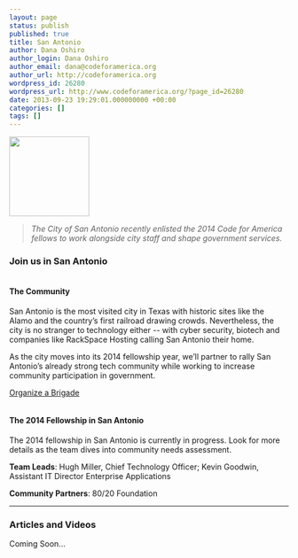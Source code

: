 ```yaml
---
layout: page
status: publish
published: true
title: San Antonio
author: Dana Oshiro
author_login: Dana Oshiro
author_email: dana@codeforamerica.org
author_url: http://codeforamerica.org
wordpress_id: 26280
wordpress_url: http://www.codeforamerica.org/?page_id=26280
date: 2013-09-23 19:29:01.000000000 +00:00
categories: []
tags: []
---
```

<div class="text-and-picture">
<div class="picture"><img alt="" src="http://www.codeforamerica.org/wp-content/uploads/2013/09/sanantonio.png" width="144" height="144" /></div>
<blockquote><em>The City of San Antonio recently enlisted the 2014 Code for America fellows to work alongside city staff and shape government services.</em></blockquote>
</div>
<div class="clearfix"></div>
<h3>Join us in San Antonio</h3>
<div class="text-and-picture">
<div class="picture"><img alt="" src="http://www.codeforamerica.org/wp-content/uploads/2013/09/SanAntonio_brigade.jpg" /></div>
<h4>The Community</h4>
San Antonio is the most visited city in Texas with historic sites like the Alamo and the country’s first railroad drawing crowds. Nevertheless, the city is no stranger to technology either -- with cyber security, biotech and companies like RackSpace Hosting calling San Antonio their home.

As the city moves into its 2014 fellowship year, we’ll partner to rally San Antonio’s already strong tech community while working to increase community participation in government.
<p class="link-block"><a href="http://brigade.codeforamerica.org/">Organize a Brigade</a></p>

</div>
<div class="text-and-picture">
<div class="picture"><img alt="" src="http://www.codeforamerica.org/wp-content/uploads/2013/09/sanantonio_fellowship.jpg" /></div>
<h4>The 2014 Fellowship in San Antonio</h4>
The 2014 fellowship in San Antonio is currently in progress. Look for more details as the team dives into community needs assessment.

<b>Team Leads</b>: Hugh Miller, Chief Technology Officer; Kevin Goodwin, Assistant IT Director Enterprise Applications

<b>Community Partners</b>: 80/20 Foundation

</div>

<hr />

<h3>Articles and Videos</h3>
<div class="picture-and-text">Coming Soon...</div>
